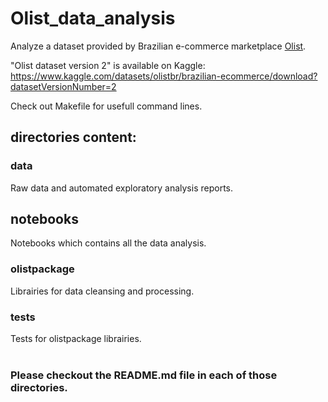 # Olist_data_analysis

Analyze a dataset provided by Brazilian e-commerce marketplace [Olist](https://www.olist.com).

"Olist dataset version 2" is available on Kaggle:
https://www.kaggle.com/datasets/olistbr/brazilian-ecommerce/download?datasetVersionNumber=2

Check out Makefile for usefull command lines.

## directories content:

### data
Raw data and automated exploratory analysis reports.
<br />
## notebooks
Notebooks which contains all the data analysis.
<br />
### olistpackage
Librairies for data cleansing and processing.
<br />
### tests
Tests for olistpackage librairies.
<br />
<br />
### Please checkout the README.md file in each of those directories.
